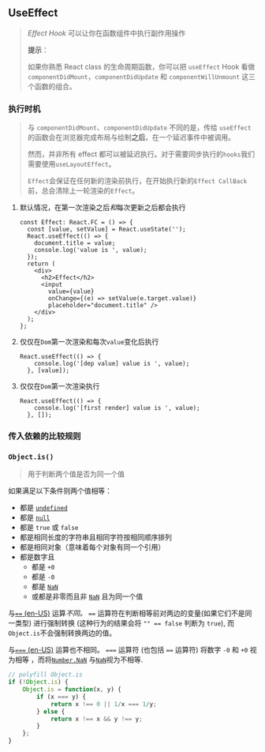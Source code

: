 ## UseEffect

> *Effect Hook* 可以让你在函数组件中执行副作用操作
>
> **提示**：
>
> 如果你熟悉 React class 的生命周期函数，你可以把 `useEffect` Hook 看做 `componentDidMount`，`componentDidUpdate` 和 `componentWillUnmount` 这三个函数的组合。

### 执行时机

> 与 `componentDidMount`、`componentDidUpdate` 不同的是，传给 `useEffect` 的函数会在浏览器完成布局与绘制**之后**，在一个延迟事件中被调用。
>
> 然而，并非所有 effect 都可以被延迟执行。对于需要同步执行的`hooks`我们需要使用`useLayoutEffect`。
>
> `Effect`会保证在任何新的渲染前执行，在开始执行新的`Effect CallBack`前，总会清除上一轮渲染的`Effect`。

1. 默认情况，在第一次渲染之后*和*每次更新之后都会执行

   ```react
   const Effect: React.FC = () => {
     const [value, setValue] = React.useState('');
     React.useEffect(() => {
       document.title = value;
       console.log('value is ', value);
     });
     return (
       <div>
         <h2>Effect</h2>
         <input
           value={value}
           onChange={(e) => setValue(e.target.value)}
           placeholder="document.title" />
       </div>
     );
   };
   ```

2. 仅仅在`Dom`第一次渲染和每次`value`变化后执行

   ```react
   React.useEffect(() => {
       console.log('[dep value] value is ', value);
     }, [value]);
   ```

3. 仅仅在`Dom`第一次渲染执行

   ```react
   React.useEffect(() => {
       console.log('[first render] value is ', value);
     }, []);
   ```

### 传入依赖的比较规则

### `Object.is()`

> 用于判断两个值是否为同一个值

如果满足以下条件则两个值相等：

- 都是 [`undefined`](https://developer.mozilla.org/zh-CN/docs/Web/JavaScript/Reference/Global_Objects/undefined)
- 都是 [`null`](https://developer.mozilla.org/zh-CN/docs/Web/JavaScript/Reference/Global_Objects/null)
- 都是 `true` 或 `false`
- 都是相同长度的字符串且相同字符按相同顺序排列
- 都是相同对象（意味着每个对象有同一个引用）
- 都是数字且
  - 都是 `+0`
  - 都是 `-0`
  - 都是 [`NaN`](https://developer.mozilla.org/zh-CN/docs/Web/JavaScript/Reference/Global_Objects/NaN)
  - 或都是非零而且非 [`NaN`](https://developer.mozilla.org/zh-CN/docs/Web/JavaScript/Reference/Global_Objects/NaN) 且为同一个值

与[`==` (en-US)](https://developer.mozilla.org/en-US/docs/Web/JavaScript/Reference/Operators) 运算*不同。* `==` 运算符在判断相等前对两边的变量(如果它们不是同一类型) 进行强制转换 (这种行为的结果会将 `"" == false` 判断为 `true`), 而 `Object.is`不会强制转换两边的值。

与[`===` (en-US)](https://developer.mozilla.org/en-US/docs/Web/JavaScript/Reference/Operators) 运算也不相同。 `===` 运算符 (也包括 `==` 运算符) 将数字 `-0` 和 `+0` 视为相等 ，而将[`Number.NaN`](https://developer.mozilla.org/zh-CN/docs/Web/JavaScript/Reference/Global_Objects/Number/NaN) 与[`NaN`](https://developer.mozilla.org/zh-CN/docs/Web/JavaScript/Reference/Global_Objects/NaN)视为不相等.

```js
// polyfill Object.is
if (!Object.is) {
    Object.is = function(x, y) {
        if (x === y) {
            return x !== 0 || 1/x === 1/y;
        } else {
            return x !== x && y !== y;
        }
    };
}
```


